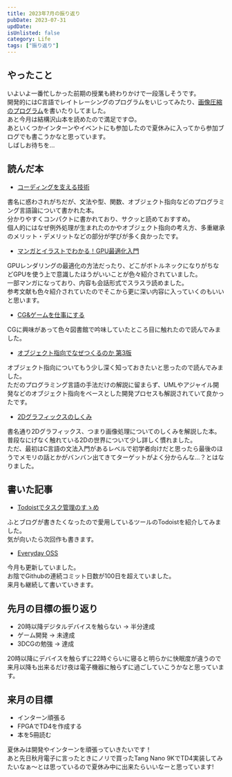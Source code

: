 ```yaml
---
title: 2023年7月の振り返り
pubDate: 2023-07-31
updDate: 
isUnlisted: false
category: Life
tags: ["振り返り"]
---
```


## やったこと

いよいよ一番忙しかった前期の授業も終わりかけで一段落しそうです。  
開発的にはC言語でレイトレーシングのプログラムをいじってみたり、[画像圧縮のプログラム](https://github.com/yashikota/rle)を書いたりしてました。  
あと今月は結構沢山本を読めたので満足です😊。  
あといくつかインターンやイベントにも参加したので夏休みに入ってから参加ブログでも書こうかなと思っています。  
しばしお待ちを…  

## 読んだ本

- [コーディングを支える技術](https://gihyo.jp/book/2013/978-4-7741-5654-5)

書名に惑わされがちだが、文法や型、関数、オブジェクト指向などのプログラミング言語論について書かれた本。  
分かりやすくコンパクトに書かれており、サクッと読めておすすめ。  
個人的にはなぜ例外処理が生まれたのかやオブジェクト指向の考え方、多重継承のメリット・デメリットなどの部分が学びが多く良かったです。  

- [マンガとイラストでわかる！GPU最適化入門](https://www.borndigital.co.jp/book/21154.html)

GPUレンダリングの最適化の方法だったり、どこがボトルネックになりがちなどGPUを使う上で意識したほうがいいことが色々紹介されていました。  
一部マンガになっており、内容も会話形式でスラスラ読めました。  
参考文献も色々紹介されていたのでそこから更に深い内容に入っていくのもいいと思います。  

- [CG&ゲームを仕事にする](https://books.mdn.co.jp/books/3213203020/)

CGに興味があって色々図書館で吟味していたところ目に触れたので読んでみました。  

- [オブジェクト指向でなぜつくるのか 第3版](https://bookplus.nikkei.com/atcl/catalog/21/S00180/)

オブジェクト指向についてもう少し深く知っておきたいと思ったので読んでみました。  
ただのプログラミング言語の手法だけの解説に留まらず、UMLやアジャイル開発などのオブジェクト指向をベースとした開発プロセスも解説されていて良かったです。  

- [2Dグラフィックスのしくみ](https://gihyo.jp/book/2015/978-4-7741-7558-4)

書名通り2Dグラフィックス、つまり画像処理についてのしくみを解説した本。  
普段なにげなく触れている2Dの世界について少し詳しく慣れました。  
ただ、最初はC言語の文法入門があるレベルで初学者向けだと思ったら最後のほうでメモリの話とかがバンバン出てきてターゲットがよく分からんな…？とはなりました。  

## 書いた記事

- [Todoistでタスク管理のすゝめ](https://yashikota.com/blog/todoist)

ふとブログが書きたくなったので愛用しているツールのTodoistを紹介してみました。  
気が向いたら次回作も書きます。  

- [Everyday OSS](https://yashikota.com/blog/oss)

今月も更新していました。  
お陰でGithubの連続コミット日数が100日を超えていました。  
来月も継続して書いていきます。  

## 先月の目標の振り返り

- 20時以降デジタルデバイスを触らない
    → 半分達成
- ゲーム開発
    → 未達成
- 3DCGの勉強
    → 達成

20時以降にデバイスを触らずに22時ぐらいに寝ると明らかに快眠度が違うので来月以降も出来るだけ夜は電子機器に触らずに過ごしていこうかなと思っています。  

## 来月の目標

- インターン頑張る
- FPGAでTD4を作成する
- 本を5冊読む

夏休みは開発やインターンを頑張っていきたいです！  
あと先日秋月電子に言ったときにノリで買ったTang Nano 9KでTD4実装してみたいなぁ～とは思っているので夏休み中に出来たらいいなーと思っています!  
